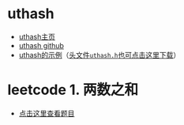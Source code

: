 # uthash

- [uthash主页](https://troydhanson.github.io/uthash/)
- [uthash github](https://github.com/troydhanson/uthash)
- [uthash的示例](https://gitee.com/chenxiaosonggitee/blog/blob/master/courses/algorithms/src/hash-table/uthash.c)（[头文件`uthash.h`也可点击这里下载](https://gitee.com/chenxiaosonggitee/tmp/blob/master/algorithms/uthash.h)）

# leetcode 1. 两数之和

- [点击这里查看题目](https://leetcode.cn/problems/two-sum/description/)